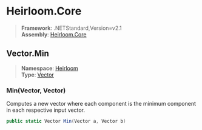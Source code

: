# Heirloom.Core

> **Framework**: .NETStandard,Version=v2.1  
> **Assembly**: [Heirloom.Core][0]  

## Vector.Min

> **Namespace**: [Heirloom][0]  
> **Type**: [Vector][1]  

### Min(Vector, Vector)

Computes a new vector where each component is the minimum component in each respective input vector.

```cs
public static Vector Min(Vector a, Vector b)
```

[0]: ../Heirloom.Core.md
[1]: Heirloom.Vector.md
